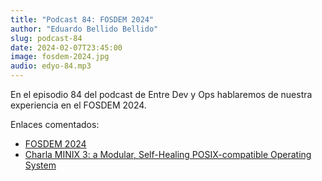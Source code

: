 ```yaml
---
title: "Podcast 84: FOSDEM 2024" 
author: "Eduardo Bellido Bellido"
slug: podcast-84
date: 2024-02-07T23:45:00
image: fosdem-2024.jpg
audio: edyo-84.mp3
---
```


En el episodio 84 del podcast de Entre Dev y Ops hablaremos de nuestra experiencia en el FOSDEM 2024.

<!--more-->

Enlaces comentados:

- [FOSDEM 2024](https://fosdem.org/2024/)
- [Charla MINIX 3: a Modular, Self-Healing POSIX-compatible Operating System](https://archive.fosdem.org/2010/schedule/events/867.html)
